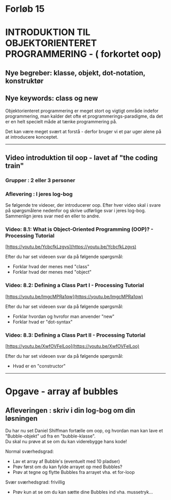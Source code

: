 # Forløb 15
# INTRODUKTION TIL OBJEKTORIENTERET PROGRAMMERING - ( forkortet oop)
## Nye begreber: klasse, objekt, dot-notation, konstruktør
## Nye keywords: class og new

Objektorienteret programmering er meget stort og vigtigt område indefor programmering, man kalder det ofte et programmerings-paradigme, da det er en helt specielt måde at tænke programmering på.

Det kan være meget svært at forstå - derfor bruger vi et par uger alene på at introducere konceptet.

-----------------------------------------------------------------------------------------------------

## Video introduktion til oop - lavet af "the coding train"
### Grupper : 2 eller 3 personer
### Aflevering : I jeres log-bog

Se følgende tre videoer, der introducerer oop. Efter hver video skal i svare på spørgsmålene nedenfor
og skrive udførlige svar i jeres log-bog. Sammenlign jeres svar med en eller to andre.

### Video: 8.1: What is Object-Oriented Programming (OOP)? - Processing Tutorial
[https://youtu.be/YcbcfkLzgvs](https://youtu.be/YcbcfkLzgvs)   

Efter du har set videoen svar da på følgende spørgsmål:
- Forklar hvad der menes med "class"
- Forklar hvad der menes med "object"


### Video: 8.2: Defining a Class Part I - Processing Tutorial
[https://youtu.be/lmgcMPRa1qw](https://youtu.be/lmgcMPRa1qw)      

Efter du har set videoen svar da på følgende spørgsmål:
- Forklar hvordan og hvrofor man anvender "new"
- Forklar hvad er "dot-syntax"

### Video: 8.3: Defining a Class Part II - Processing Tutorial
[https://youtu.be/XwfOVFelLoo](https://youtu.be/XwfOVFelLoo)      

Efter du har set videoen svar da på følgende spørgsmål:
- Hvad er en "constructor"

-----------------------------------------------------------------------------------------------------

# Opgave - array af bubbles
## Afleveringen : skriv i din log-bog om din løsningen
Du har nu set Daniel Shiffman fortælle om oop, og hvordan man kan lave et "Bubble-objekt" ud fra en "bubble-klasse".   
Du skal nu prøve at se om du kan viderebygge hans kode!

Normal sværhedsgrad:
- Lav et array af Bubble's (eventuelt med 10 pladser)
- Prøv først om du kan fylde arrayet op med Bubbles?
- Prøv at tegne og flytte Bubbles fra arrayet vha. et for-loop

Svær sværhedsgrad: frivillig
- Prøv kun at se om du kan sætte dine Bubbles ind vha. mussetryk...
